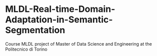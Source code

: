 # MLDL-Real-time-Domain-Adaptation-in-Semantic-Segmentation
Course MLDL project of Master of Data Science and Engineering at the Politecnico di Torino
